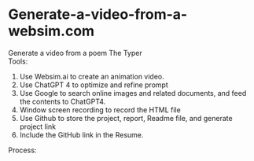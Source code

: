 # Generate-a-video-from-a-websim.com
Generate a video from a poem The Typer<br/>
Tools:
1.	Use Websim.ai to create an animation video.
2.	Use ChatGPT 4 to optimize and refine prompt
3.	Use Google to search online images and related documents, and feed the contents to ChatGPT4.
4.	Window screen recording to record the HTML file
5.	Use Github to store the project, report, Readme file, and generate project link
6.	Include the GitHub link in the Resume.


Process: 

